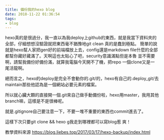 ```yaml
---
title: 備份我的hexo blog
date: 2018-11-22 01:36:54
tags:
- blog
---
```


hexo真的是很過分，我一直以為我deploy上github的東西，就是我當下資料夾的全部，仔細想想沒驗證就把東西毫不猶豫地git clean 真的是蠢到極點。
簡單的說就是hexo幫人家把gen好的前端檔放上去，config還是markdown file什麼的全部都幫你藏好藏滿了。天啊這也太貼心了吧，security意識滿點但是本魯
並不需要啊，請幫我備份好備份滿，就算我電腦今天開不了機，把repo 一個clone又是一尾活龍啊。

總而言之，hexo的deploy是完全不會動你的.git/的，hexo有自己的.deploy_git/去maintain那些他認為是一個網站必要元素的檔案。

所以就心臟大顆的直接開一個.git來自己做手動備份啦，hexo用master，我用其他branch嘛，這樣是不是很棒呢。

就是.gitignore自己要注意一下，不要一堆不重要的東西也commit進去了。

這樣下次只要git clone && hexo g我走到哪裡都可以寫blog惹 爽！

教學資料來源  https://blog.liebes.top/2017/03/17/hexo-backup/index.html